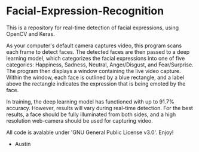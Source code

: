 # Facial-Expression-Recognition
This is a repository for real-time detection of facial expressions, using OpenCV and Keras.

As your computer's default camera captures video, this program scans each frame to detect faces. The detected faces are then passed to a 
deep learning model, which categorizes the facial expressions into one of five categories: Happiness, Sadness, Neutral, Anger/Disgust, and 
Fear/Surprise. The program then displays a window containing the live video capture. Within the window, each face is outlined by a blue 
rectangle, and a label above the rectangle indicates the expression that is being emoted by the face.

In training, the deep learning model has functioned with up to 91.7% accuracy. However, results will vary during real-time detection. For 
the best results, a face should be fully illuminated from both sides, and a high resolution web-camera should be used for capturing video.

All code is avalable under 'GNU General Public License v3.0'. Enjoy!

- Austin
